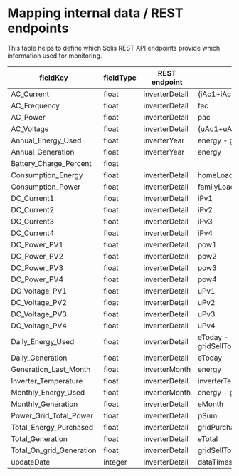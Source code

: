 # Mapping internal data / REST endpoints
This table helps to define which Solis REST API endpoints provide which information used for monitoring.

| fieldKey                 | fieldType | REST endpoint  | API                          |
|--------------------------|-----------|----------------|------------------------------|
| AC_Current               | float     | inverterDetail | (iAc1+iAc2+iAc3)/3           |                         
| AC_Frequency             | float     | inverterDetail | fac                          |
| AC_Power                 | float     | inverterDetail | pac                          |
| AC_Voltage               | float     | inverterDetail | (uAc1+uAc2+uAc3)/3           |                         
| Annual_Energy_Used       | float     | inverterYear   | energy - gridSellEnergy      |                         
| Annual_Generation        | float     | inverterYear   | energy                       |
| Battery_Charge_Percent   | float     |                |                              |                         
| Consumption_Energy       | float     | inverterDetail | homeLoadTotalEnergy          |                         
| Consumption_Power        | float     | inverterDetail | familyLoadPower              |                         
| DC_Current1              | float     | inverterDetail | iPv1                         |
| DC_Current2              | float     | inverterDetail | iPv2                         |
| DC_Current3              | float     | inverterDetail | iPv3                         |
| DC_Current4              | float     | inverterDetail | iPv4                         |
| DC_Power_PV1             | float     | inverterDetail | pow1                         |
| DC_Power_PV2             | float     | inverterDetail | pow2                         |
| DC_Power_PV3             | float     | inverterDetail | pow3                         |
| DC_Power_PV4             | float     | inverterDetail | pow4                         |
| DC_Voltage_PV1           | float     | inverterDetail | uPv1                         |
| DC_Voltage_PV2           | float     | inverterDetail | uPv2                         |
| DC_Voltage_PV3           | float     | inverterDetail | uPv3                         |
| DC_Voltage_PV4           | float     | inverterDetail | uPv4                         |
| Daily_Energy_Used        | float     | inverterDetail | eToday - gridSellTodayEnergy |                         
| Daily_Generation         | float     | inverterDetail | eToday                       |
| Generation_Last_Month    | float     | inverterMonth  | energy                       |                         
| Inverter_Temperature     | float     | inverterDetail | inverterTemperature          |
| Monthly_Energy_Used      | float     | inverterMonth  | energy - gridSellEnergy      |                         
| Monthly_Generation       | float     | inverterDetail | eMonth                       |
| Power_Grid_Total_Power   | float     | inverterDetail | pSum                         |                         
| Total_Energy_Purchased   | float     | inverterDetail | gridPurchasedTotalEnergy     | 
| Total_Generation         | float     | inverterDetail | eTotal                       |     
| Total_On_grid_Generation | float     | inverterDetail | gridSellTotalEnergy          |      
| updateDate               | integer   | inverterDetail | dataTimestamp                |            
